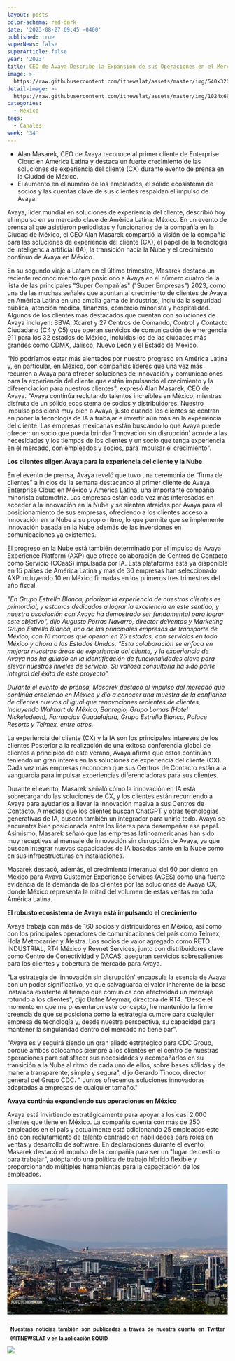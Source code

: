 ```yaml
---
layout: posts
color-schema: red-dark
date: '2023-08-27 09:45 -0400'
published: true
superNews: false
superArticle: false
year: '2023'
title: CEO de Avaya Describe la Expansión de sus Operaciones en el Mercado Mexicano
image: >-
  https://raw.githubusercontent.com/itnewslat/assets/master/img/540x320/Cdad-de-Mexico-p.jpg
detail-image: >-
  https://raw.githubusercontent.com/itnewslat/assets/master/img/1024x680/Cdad-de-Mexico-g.jpg
categories:
  - Mexico
tags:
  - Canales
week: '34'
---
```

- Alan Masarek, CEO de Avaya reconoce al primer cliente de Enterprise Cloud en América Latina y destaca un fuerte crecimiento de las soluciones de experiencia del cliente (CX) durante evento de prensa en la Ciudad de México. 
- El aumento en el número de los empleados, el sólido ecosistema de socios y las cuentas clave de sus clientes respaldan el impulso de Avaya.

Avaya, líder mundial en soluciones de experiencia del cliente, describió hoy el impulso en su mercado clave de América Latina: México.  En un evento de prensa al que asistieron periodistas y funcionarios de la compañía en la Ciudad de México, el CEO Alan Masarek compartió la visión de la compañía para las soluciones de experiencia del cliente (CX), el papel de la tecnología de inteligencia artificial (IA), la transición hacia la Nube y el crecimiento continuo de Avaya en México.
 
En su segundo viaje a Latam en el último trimestre, Masarek destacó un reciente reconocimiento que posiciono a Avaya en el número cuatro de la lista de las principales "Super Compañías" ("Super Empresas") 2023, como una de las muchas señales que apuntan al crecimiento de clientes de Avaya en América Latina en una amplia gama de industrias, incluida la seguridad pública, atención médica, finanzas, comercio minorista y hospitalidad.  Algunos de los clientes más destacados que cuentan con soluciones de Avaya incluyen: BBVA, Xcaret y 27 Centros de Comando, Control y Contacto Ciudadano (C4 y C5) que operan servicios de comunicación de emergencia 911 para los 32 estados de México, incluidas los de las ciudades más grandes como CDMX, Jalisco, Nuevo León y el Estado de México.
 
"No podríamos estar más alentados por nuestro progreso en América Latina y, en particular, en México, con compañías líderes que una vez más recurren a Avaya para ofrecer soluciones de innovación y comunicaciones para la experiencia del cliente que están impulsando el crecimiento y la diferenciación para nuestros clientes", expresó Alan Masarek, CEO de Avaya.  "Avaya continúa reclutando talentos increíbles en México, mientras disfruta de un sólido ecosistema de socios y distribuidores. Nuestro impulso posiciona muy bien a Avaya, justo cuando los clientes se centran en poner la tecnología de IA a trabajar e invertir aún más en la experiencia del cliente. Las empresas mexicanas están buscando lo que Avaya puede ofrecer: un socio que pueda brindar 'innovación sin disrupción' acorde a las necesidades y los tiempos de los clientes y un socio que tenga experiencia en el mercado, con empleados y socios, para impulsar el crecimiento".
 
**Los clientes eligen Avaya para la experiencia del cliente y la Nube**

En el evento de prensa, Avaya reveló que tuvo una ceremonia de “firma de clientes” a inicios de la semana destacando al primer cliente de Avaya Enterprise Cloud en México y América Latina, una importante compañía minorista automotriz. Las empresas están cada vez más interesadas en acceder a la innovación en la Nube y se sienten atraídas por Avaya para el posicionamiento de sus empresas, ofreciendo a los clientes acceso a innovación en la Nube a su propio ritmo, lo que permite que se implemente innovación basada en la Nube además de las inversiones en comunicaciones ya existentes. 
 
El progreso en la Nube está también determinado por el impulso de Avaya Experience Platform (AXP) que ofrece colaboración de Centros de Contacto como Servicio (CCaaS) impulsada por IA. Esta plataforma está ya disponible en 15 países de América Latina y más de 30 empresas han seleccionado AXP incluyendo 10 en México firmadas en los primeros tres trimestres del año fiscal.
 
_"En Grupo Estrella Blanca, priorizar la experiencia de nuestros clientes es primordial, y estamos dedicados a lograr la excelencia en este sentido, y nuestra asociación con Avaya ha demostrado ser fundamental para lograr este objetivo”, dijo Augusto Porras Navarro, director deVentas y Marketing Grupo Estrella Blanca, uno de las principales empresas de transporte de México, con 16 marcas que operan en 25 estados, con servicios en todo México y ahora a los Estados Unidos. “Esta colaboración se enfoca en mejorar nuestras áreas de experiencia del cliente, y la experiencia de Avaya nos ha guiado en la identificación de funcionalidades clave para elevar nuestros niveles de servicio. Su valiosa consultoría ha sido parte integral del éxito de este proyecto”._
 
_Durante el evento de prensa, Masarek destacó el impulso del mercado que continúa creciendo en México y dio a conocer una muestra de la confianza de clientes nuevos al igual que renovaciones recientes de clientes, incluyendo Walmart de México, Banregio, Grupo Lomas (Hotel Nickelodeon), Farmacias Guadalajara, Grupo Estrella Blanca, Palace Resorts y Telmex, entre otros._
 
La experiencia del cliente (CX) y la IA son los principales intereses de los clientes
Posterior a la realización de una exitosa conferencia global de clientes a principios de este verano, Avaya afirma que estos continúan teniendo un gran interés en las soluciones de experiencia del cliente (CX). Cada vez más empresas reconocen que sus Centros de Contacto están a la vanguardia para impulsar experiencias diferenciadoras para sus clientes.  
 
Durante el evento, Masarek señaló cómo la innovación en IA está sobrecargando las soluciones de CX, y los clientes están recurriendo a Avaya para ayudarlos a llevar la innovación masiva a sus Centros de Contacto.  A medida que los clientes buscan ChatGPT y otras tecnologías generativas de IA, buscan también un integrador para unirlo todo. Avaya se encuentra bien posicionada entre los lideres para desempeñar ese papel. Asimismo, Masarek señaló que las empresas latinoamericanas han sido muy receptivas al mensaje de innovación sin disrupción de Avaya, ya que buscan integrar nuevas capacidades de IA basadas tanto en la Nube como en sus infraestructuras en instalaciones. 
 
Masarek destacó, además, el crecimiento interanual del 60 por ciento en México para Avaya Customer Experience Services (ACES) como una fuerte evidencia de la demanda de los clientes por las soluciones de Avaya CX, donde México representa la mitad del volumen de estas ventas en toda América Latina.
 
**El robusto ecosistema de Avaya está impulsando el crecimiento**

Avaya trabaja con más de 160 socios y distribuidores en México, así como con los principales operadores de comunicaciones del país como Telmex, Hola Metrocarrier y Alestra.  Los socios de valor agregado como RETO INDUSTRIAL, RT4 México y Reynet Services, junto con distribuidores clave como Centro de Conectividad y DACAS, aseguran servicios sobresalientes para los clientes y cobertura de mercado para Avaya.
 
"La estrategia de 'innovación sin disrupción' encapsula la esencia de Avaya con un poder significativo, ya que salvaguarda el valor inherente de la base instalada existente al tiempo que comunica con efectividad un mensaje rotundo a los clientes", dijo Dafne Meymar, directora de RT4. "Desde el momento en que me presentaron este concepto, he mantenido la firme creencia de que se posiciona como la estrategia cumbre para cualquier empresa de tecnología y, desde nuestra perspectiva, su capacidad para mantener la singularidad dentro del mercado no tiene par".
 
"Avaya es y seguirá siendo un gran aliado estratégico para CDC Group, porque ambos colocamos siempre a los clientes en el centro de nuestras operaciones para satisfacer sus necesidades y acompañarlos en su transición a la Nube al ritmo de cada uno de ellos, sobre bases sólidas y de manera transparente, simple y segura", dijo Gerardo Tinoco, director general del Grupo CDC. " Juntos ofrecemos soluciones innovadoras adaptadas a empresas de cualquier tamaño."
 
**Avaya continúa expandiendo sus operaciones en México**

Avaya está invirtiendo estratégicamente para apoyar a los casi 2,000 clientes que tiene en México.  La compañía cuenta con más de 250 empleados en el país y actualmente está adicionando 25 empleados este año con reclutamiento de talento centrado en habilidades para roles en ventas y desarrollo de software.  En declaraciones durante el evento, Masarek destacó el impulso de la compañía para ser un "lugar de destino para trabajar", adoptando una política de trabajo híbrido flexible y proporcionando múltiples herramientas para la capacitación de los empleados. 

![](https://raw.githubusercontent.com/itnewslat/assets/master/img/540x320/Cdad-de-Mexico-p.jpg)

<table style="height: 42px;" width="569">
<tbody>
<tr>
<td style="text-align: justify;"><sub><strong>Nuestras noticias también son publicadas a través de nuestra cuenta en Twitter <a href="https://twitter.com/itnewslat?lang=es">@ITNEWSLAT</a> y en la aplicación <a href="https://squidapp.co/en/">SQUID</a></strong></sub></td>
</tr>
</tbody>
</table>

<img src="https://tracker.metricool.com/c3po.jpg?hash=56f88a41e39ab42c063cc51676587a04"/>